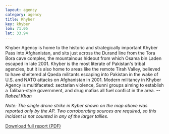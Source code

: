 ```yaml
---
layout: agency
category: agency
title: Khyber
key: khyber
lon: 71.05
lat: 33.94
---
```

Khyber Agency is home to the historic and strategically important Khyber Pass into Afghanistan, and sits just across the Durand line from the Tora Bora cave complex, the mountainous hideout from which Osama bin Laden escaped in late 2001. Khyber is the most literate of Pakistan's tribal agencies, but it is also home to areas like the remote Tirah Valley, believed to have sheltered al Qaeda militants escaping into Pakistan in the wake of U.S. and NATO attacks on Afghanistan in 2001. Modern militancy in Khyber Agency is multifaceted: sectarian violence, Sunni groups aiming to establish a Taliban-style government, and drug mafias all fuel conflict in the area.  _--[Raheel Khan](http://newamerica.net/publications/policy/the_battle_for_pakistan_khyber)_

_Note: The single drone strike in Kyber shown on the map above was reported only by the AP.  Two corroborating sources are required, so this incident is not counted in any of the larger tallies._

<div class='more-link'><a href='http://counterterrorism.newamerica.net/sites/newamerica.net/files/policydocs/khyber_1.pdf'>Download full report (PDF)</a></div>
